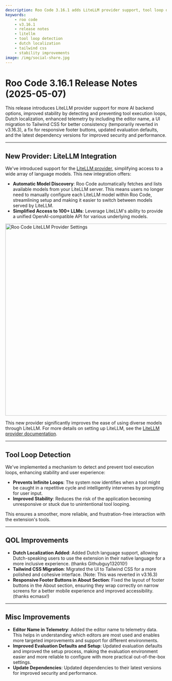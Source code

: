 ```yaml
---
description: Roo Code 3.16.1 adds LiteLLM provider support, tool loop detection for improved stability, Dutch localization, and various UI improvements.
keywords:
    - roo code
    - v3.16.1
    - release notes
    - litellm
    - tool loop detection
    - dutch localization
    - tailwind css
    - stability improvements
image: /img/social-share.jpg
---
```


# Roo Code 3.16.1 Release Notes (2025-05-07)

This release introduces LiteLLM provider support for more AI backend options, improved stability by detecting and preventing tool execution loops, Dutch localization, enhanced telemetry by including the editor name, a UI migration to Tailwind CSS for better consistency (temporarily reverted in v3.16.3), a fix for responsive footer buttons, updated evaluation defaults, and the latest dependency versions for improved security and performance.

---

## New Provider: LiteLLM Integration

We've introduced support for the [LiteLLM provider](/providers/litellm), simplifying access to a wide array of language models. This new integration offers:

- **Automatic Model Discovery**: Roo Code automatically fetches and lists available models from your LiteLLM server. This means users no longer need to manually configure each LiteLLM model within Roo Code, streamlining setup and making it easier to switch between models served by LiteLLM.
- **Simplified Access to 100+ LLMs**: Leverage LiteLLM's ability to provide a unified OpenAI-compatible API for various underlying models.

<img src="/img/litellm/litellm.png" alt="Roo Code LiteLLM Provider Settings" width="600" />

This new provider significantly improves the ease of using diverse models through LiteLLM. For more details on setting up LiteLLM, see the [LiteLLM provider documentation](/providers/litellm).

---

## Tool Loop Detection

We've implemented a mechanism to detect and prevent tool execution loops, enhancing stability and user experience:

- **Prevents Infinite Loops**: The system now identifies when a tool might be caught in a repetitive cycle and intelligently intervenes by prompting for user input.
- **Improved Stability**: Reduces the risk of the application becoming unresponsive or stuck due to unintentional tool looping.

This ensures a smoother, more reliable, and frustration-free interaction with the extension's tools.

---

## QOL Improvements

- **Dutch Localization Added**: Added Dutch language support, allowing Dutch-speaking users to use the extension in their native language for a more inclusive experience. (thanks Githubguy132010!)
- **Tailwind CSS Migration**: Migrated the UI to Tailwind CSS for a more polished and cohesive interface. (Note: This was reverted in v3.16.3)
- **Responsive Footer Buttons in About Section**: Fixed the layout of footer buttons in the About section, ensuring they wrap correctly on narrow screens for a better mobile experience and improved accessibility. (thanks ecmasx!)

---

## Misc Improvements

- **Editor Name in Telemetry**: Added the editor name to telemetry data. This helps in understanding which editors are most used and enables more targeted improvements and support for different environments.
- **Improved Evaluation Defaults and Setup**: Updated evaluation defaults and improved the setup process, making the evaluation environment easier and more reliable to configure with more practical out-of-the-box settings.
- **Update Dependencies**: Updated dependencies to their latest versions for improved security and performance.
